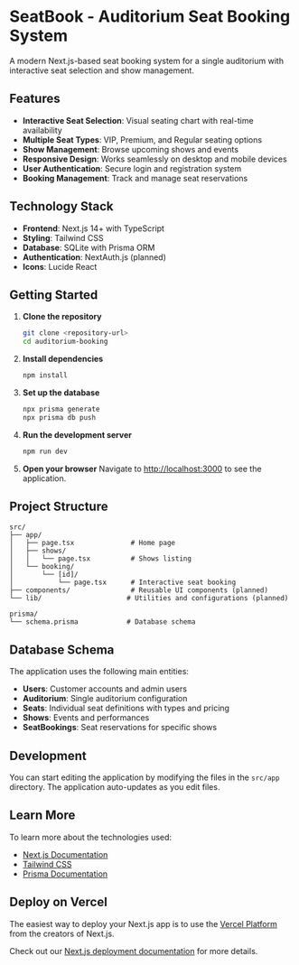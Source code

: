 # SeatBook - Auditorium Seat Booking System

A modern Next.js-based seat booking system for a single auditorium with interactive seat selection and show management.

## Features

- **Interactive Seat Selection**: Visual seating chart with real-time availability
- **Multiple Seat Types**: VIP, Premium, and Regular seating options
- **Show Management**: Browse upcoming shows and events
- **Responsive Design**: Works seamlessly on desktop and mobile devices
- **User Authentication**: Secure login and registration system
- **Booking Management**: Track and manage seat reservations

## Technology Stack

- **Frontend**: Next.js 14+ with TypeScript
- **Styling**: Tailwind CSS
- **Database**: SQLite with Prisma ORM
- **Authentication**: NextAuth.js (planned)
- **Icons**: Lucide React

## Getting Started

1. **Clone the repository**

   ```bash
   git clone <repository-url>
   cd auditorium-booking
   ```

2. **Install dependencies**

   ```bash
   npm install
   ```

3. **Set up the database**

   ```bash
   npx prisma generate
   npx prisma db push
   ```

4. **Run the development server**

   ```bash
   npm run dev
   ```

5. **Open your browser**
   Navigate to [http://localhost:3000](http://localhost:3000) to see the application.

## Project Structure

```
src/
├── app/
│   ├── page.tsx              # Home page
│   ├── shows/
│   │   └── page.tsx          # Shows listing
│   └── booking/
│       └── [id]/
│           └── page.tsx      # Interactive seat booking
├── components/               # Reusable UI components (planned)
└── lib/                     # Utilities and configurations (planned)

prisma/
└── schema.prisma            # Database schema
```

## Database Schema

The application uses the following main entities:

- **Users**: Customer accounts and admin users
- **Auditorium**: Single auditorium configuration
- **Seats**: Individual seat definitions with types and pricing
- **Shows**: Events and performances
- **SeatBookings**: Seat reservations for specific shows

## Development

You can start editing the application by modifying the files in the `src/app` directory. The application auto-updates as you edit files.

## Learn More

To learn more about the technologies used:

- [Next.js Documentation](https://nextjs.org/docs)
- [Tailwind CSS](https://tailwindcss.com/docs)
- [Prisma Documentation](https://www.prisma.io/docs)

## Deploy on Vercel

The easiest way to deploy your Next.js app is to use the [Vercel Platform](https://vercel.com/new?utm_medium=default-template&filter=next.js&utm_source=create-next-app&utm_campaign=create-next-app-readme) from the creators of Next.js.

Check out our [Next.js deployment documentation](https://nextjs.org/docs/app/building-your-application/deploying) for more details.
